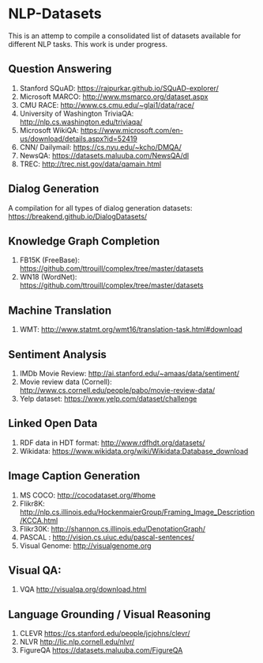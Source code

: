# NLP-Datasets
This is an attemp to compile a consolidated list of datasets available for different NLP tasks. This work is under progress.
## Question Answering
1. Stanford SQuAD: https://rajpurkar.github.io/SQuAD-explorer/
2. Microsoft MARCO: http://www.msmarco.org/dataset.aspx
3. CMU RACE: http://www.cs.cmu.edu/~glai1/data/race/
4. University of Washington TriviaQA: http://nlp.cs.washington.edu/triviaqa/
5. Microsoft WikiQA: https://www.microsoft.com/en-us/download/details.aspx?id=52419
6. CNN/ Dailymail: https://cs.nyu.edu/~kcho/DMQA/
7. NewsQA: https://datasets.maluuba.com/NewsQA/dl
7. TREC: http://trec.nist.gov/data/qamain.html
## Dialog Generation
A compilation for all types of dialog generation datasets: https://breakend.github.io/DialogDatasets/
## Knowledge Graph Completion
1. FB15K (FreeBase): https://github.com/ttrouill/complex/tree/master/datasets
2. WN18 (WordNet): https://github.com/ttrouill/complex/tree/master/datasets
## Machine Translation
1. WMT: http://www.statmt.org/wmt16/translation-task.html#download
## Sentiment Analysis
1. IMDb Movie Review: http://ai.stanford.edu/~amaas/data/sentiment/
2. Movie review data (Cornell): http://www.cs.cornell.edu/people/pabo/movie-review-data/
3. Yelp dataset: https://www.yelp.com/dataset/challenge
## Linked Open Data 
1. RDF data in HDT format: http://www.rdfhdt.org/datasets/
2. Wikidata: https://www.wikidata.org/wiki/Wikidata:Database_download
## Image Caption Generation
1. MS COCO: http://cocodataset.org/#home
2. Flikr8K: http://nlp.cs.illinois.edu/HockenmaierGroup/Framing_Image_Description/KCCA.html
3. Flikr30K: http://shannon.cs.illinois.edu/DenotationGraph/
4. PASCAL : http://vision.cs.uiuc.edu/pascal-sentences/
5. Visual Genome: http://visualgenome.org
## Visual QA:
1. VQA http://visualqa.org/download.html
## Language Grounding / Visual Reasoning
1. CLEVR https://cs.stanford.edu/people/jcjohns/clevr/
2. NLVR http://lic.nlp.cornell.edu/nlvr/
3. FigureQA https://datasets.maluuba.com/FigureQA



